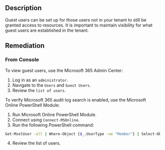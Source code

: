 ## Description

Guest users can be set up for those users not in your tenant to still be granted access to resources. It is important to maintain visibility for what guest users are established in the tenant.

## Remediation

### From Console

To view guest users, use the Microsoft 365 Admin Center:

1. Log in as an `administrator`.
2. Navigate to the `Users` and `Guest Users`.
3. Review the `list of users`.

To verify Microsoft 365 audit log search is enabled, use the Microsoft Online PowerShell Module:

1. Run Microsoft Online PowerShell Module.
2. Connect using `Connect-MSOnline`.
3. Run the following PowerShell command:

```bash
Get-MsolUser -all | Where-Object {$_.UserType -ne "Member"} | Select-Object UserPrincipalName, UserType, CreatedDate
```

4. Review the list of users.
